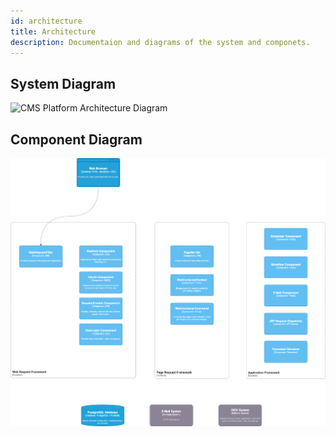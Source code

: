 ```yaml
---
id: architecture
title: Architecture
description: Documentaion and diagrams of the system and componets.
---
```


## System Diagram

![CMS Platform Architecture Diagram](diagrams/CMS-Platform-Diagram.png)

## Component Diagram

![CMS Platform Component Diagram](diagrams/CMS-Component-Diagram.png)
